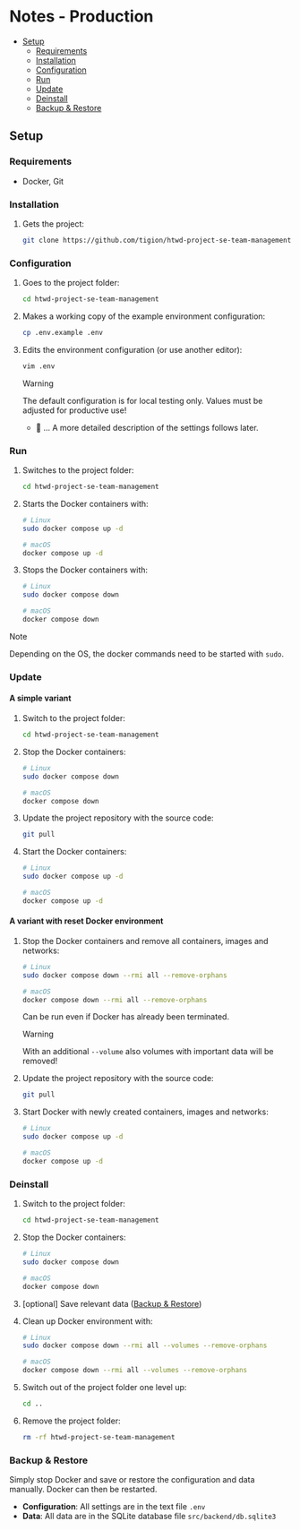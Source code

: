 # Notes - Production

- [Setup](#setup)
  - [Requirements](#requirements)
  - [Installation](#installation)
  - [Configuration](#configuration)
  - [Run](#run)
  - [Update](#update)
  - [Deinstall](#deinstall)
  - [Backup \& Restore](#backup--restore)

## Setup

### Requirements

- Docker, Git

### Installation

1. Gets the project:

   ```sh
   git clone https://github.com/tigion/htwd-project-se-team-management.git
   ```

### Configuration

1. Goes to the project folder:

   ```sh
   cd htwd-project-se-team-management
   ```

2. Makes a working copy of the example environment configuration:

   ```sh
   cp .env.example .env
   ```

3. Edits the environment configuration (or use another editor):

   ```sh
   vim .env
   ```

   > [!WARNING]
   > The default configuration is for local testing only. Values must be
   > adjusted for productive use!
   - 🚧 ... A more detailed description of the settings follows later.

### Run

1. Switches to the project folder:

   ```sh
   cd htwd-project-se-team-management
   ```

2. Starts the Docker containers with:

   ```sh
   # Linux
   sudo docker compose up -d

   # macOS
   docker compose up -d
   ```

3. Stops the Docker containers with:

   ```sh
   # Linux
   sudo docker compose down

   # macOS
   docker compose down
   ```

> [!NOTE]
> Depending on the OS, the docker commands need to be started with `sudo`.

### Update

#### A simple variant

1. Switch to the project folder:

   ```sh
   cd htwd-project-se-team-management
   ```

2. Stop the Docker containers:

   ```sh
   # Linux
   sudo docker compose down

   # macOS
   docker compose down
   ```

3. Update the project repository with the source code:

   ```sh
   git pull
   ```

4. Start the Docker containers:

   ```sh
   # Linux
   sudo docker compose up -d

   # macOS
   docker compose up -d
   ```

#### A variant with reset Docker environment

1. Stop the Docker containers and remove all containers, images and networks:

   ```sh
   # Linux
   sudo docker compose down --rmi all --remove-orphans

   # macOS
   docker compose down --rmi all --remove-orphans
   ```

   Can be run even if Docker has already been terminated.

   > [!WARNING]
   > With an additional `--volume` also volumes with important data will be
   > removed!

2. Update the project repository with the source code:

   ```sh
   git pull
   ```

3. Start Docker with newly created containers, images and networks:

   ```sh
   # Linux
   sudo docker compose up -d

   # macOS
   docker compose up -d
   ```

### Deinstall

1. Switch to the project folder:

   ```sh
   cd htwd-project-se-team-management
   ```

2. Stop the Docker containers:

   ```sh
   # Linux
   sudo docker compose down

   # macOS
   docker compose down
   ```

3. [optional] Save relevant data ([Backup \& Restore](#backup--restore))

4. Clean up Docker environment with:

   ```sh
   # Linux
   sudo docker compose down --rmi all --volumes --remove-orphans

   # macOS
   docker compose down --rmi all --volumes --remove-orphans
   ```

5. Switch out of the project folder one level up:

   ```sh
   cd ..
   ```

6. Remove the project folder:

   ```sh
   rm -rf htwd-project-se-team-management
   ```

### Backup & Restore

Simply stop Docker and save or restore the configuration and data manually.
Docker can then be restarted.

- **Configuration**: All settings are in the text file `.env`
- **Data**: All data are in the SQLite database file `src/backend/db.sqlite3`
